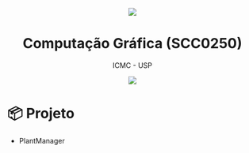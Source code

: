 <p align="center">
  <img src="https://media.giphy.com/media/ZVik7pBtu9dNS/giphy.gif"/>
  <h1 align="center"> Computação Gráfica (SCC0250) </h1>
  <p align="center"> ICMC - USP  </p>
</p>

<p align="center">
  <img src="https://forthebadge.com/images/badges/made-with-typescript.svg"/>
</p>


# :package: Projeto
- PlantManager
